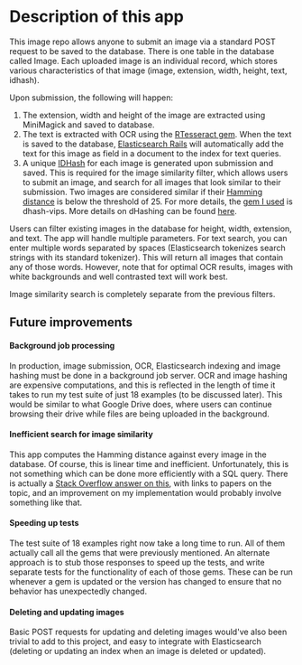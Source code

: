 # Description of this app

This image repo allows anyone to submit an image via a standard POST request to be saved to the database. There is one table in the database called Image. Each uploaded image is an individual record, which stores various characteristics of that image (image, extension, width, height, text, idhash).

Upon submission, the following will happen:

1) The extension, width and height of the image are extracted using MiniMagick and saved to database.
2) The text is extracted with OCR using the [RTesseract gem](https://github.com/dannnylo/rtesseract). When the text is saved to the database, [Elasticsearch Rails](https://github.com/elastic/elasticsearch-rails) will automatically add the text for this image as field in a document to the index for text queries.
3) A unique [IDHash](https://github.com/Nakilon/dhash-vips) for each image is generated upon submission and saved. This is required for the image similarity filter, which allows users to submit an image, and search for all images that look similar to their submission. Two images are considered similar if their [Hamming distance](https://en.wikipedia.org/wiki/Hamming_distance) is below the threshold of 25. For more details, the [gem I used](https://github.com/Nakilon/dhash-vips) is dhash-vips. More details on dHashing can be found [here](https://www.hackerfactor.com/blog/index.php?/archives/529-Kind-of-Like-That.html).

Users can filter existing images in the database for height, width, extension, and text. The app will handle multiple parameters. For text search, you can enter multiple words separated by spaces (Elasticsearch tokenizes search strings with its standard tokenizer). This will return all images that contain any of those words. However, note that for optimal OCR results, images with white backgrounds and well contrasted text will work best.

Image similarity search is completely separate from the previous filters.

## Future improvements

#### Background job processing

In production, image submission, OCR, Elasticsearch indexing and image hashing must be done in a background job server. OCR and image hashing are expensive computations, and this is reflected in the length of time it takes to run my test suite of just 18 examples (to be discussed later). This would be similar to what Google Drive does, where users can continue browsing their drive while files are being uploaded in the background.

#### Inefficient search for image similarity

This app computes the Hamming distance against every image in the database. Of course, this is linear time and inefficient. Unfortunately, this is not something which can be done more efficiently with a SQL query. There is actually a [Stack Overflow answer on this](https://stackoverflow.com/questions/9606492/hamming-distance-similarity-searches-in-a-database/47487949#47487949), with links to papers on the topic, and an improvement on my implementation would probably involve something like that.

#### Speeding up tests

The test suite of 18 examples right now take a long time to run. All of them actually call all the gems that were previously mentioned. An alternate approach is to stub those responses to speed up the tests, and write separate tests for the functionality of each of those gems. These can be run whenever a gem is updated or the version has changed to ensure that no behavior has unexpectedly changed.

#### Deleting and updating images

Basic POST requests for updating and deleting images would've also been trivial to add to this project, and easy to integrate with Elasticsearch (deleting or updating an index when an image is deleted or updated).

